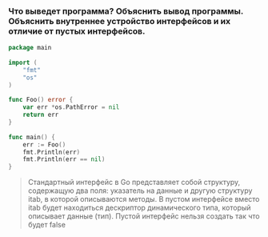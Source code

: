 ### Что выведет программа? Объяснить вывод программы. Объяснить внутреннее устройство интерфейсов и их отличие от пустых интерфейсов.
```go
package main
 
import (
    "fmt"
    "os"
)
 
func Foo() error {
    var err *os.PathError = nil
    return err
}
 
func main() {
    err := Foo()
    fmt.Println(err)
    fmt.Println(err == nil)
}
```
> Стандартный интерфейс в Go представляет собой структуру, содержащую два поля: указатель на данные и другую структуру itab, в которой описываются методы. В пустом интерфейсе вместо itab будет находиться дескриптор динамического типа, который описывает данные (тип).
> Пустой интерфейс нельзя создать так что будет  <nil> false